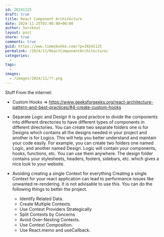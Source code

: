 ```yaml
---
id: 20241125
draft: true
title: React Component Architecture
date: 2024-11-25T01:00:00+00:00
author: Sorskoot
layout: post
share: true
comments: true
guid: https://www.timmykokke.com/?p=20241125
permalink: /2024/11/ReactComponentArchitecture/
categories:
  - 
tags:
  - 
images:
  - /images/2024/11/??.png
---
```


Stuff From the internet:

- Custom Hooks => <https://www.geeksforgeeks.org/react-architecture-pattern-and-best-practices/#4-create-custom-hooks>

- Separate Logic and Design
    It is good practice to divide the components into different directories to have different types of components in different directories. You can create two separate folders one is for Designs which contains all the designs needed in your project and another is for Logics. This will help you better understand and maintain your code easily.
    For example, you can create two folders one named Logic, and another named Design. Logic will contain your components, hooks, functions, etc. You can use them anywhere. The design folder contains your stylesheets, headers, footers, sidebars, etc. which gives a nice look to your website.

- Avoiding creating a single Context for everything
    Creating a single Context for your react application can lead to performance issues like unwanted re-rendering. It is not advisable to use this. You can do the following things to better the project.
  - Identify Related Data.
  - Create Multiple Contexts.
  - Use Context Providers Strategically
  - Split Contexts by Concerns
  - Avoid Over-Nesting Contexts.
  - Use Context Composition.
  - Use React.memo and useCallback.
